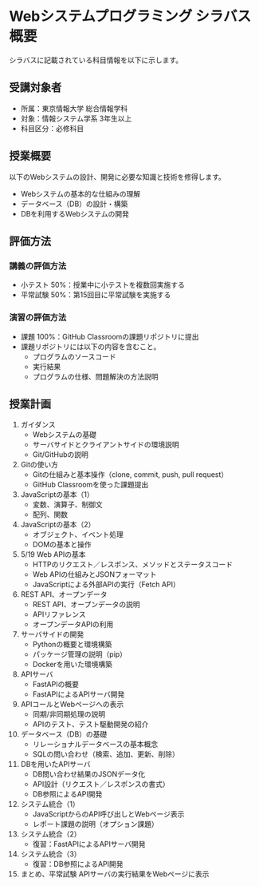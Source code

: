 # Webシステムプログラミング シラバス概要

シラバスに記載されている科目情報を以下に示します。
## 受講対象者
* 所属：東京情報大学 総合情報学科
* 対象：情報システム学系 3年生以上
* 科目区分：必修科目

## 授業概要
以下のWebシステムの設計、開発に必要な知識と技術を修得します。
* Webシステムの基本的な仕組みの理解
* データベース（DB）の設計・構築
* DBを利⽤するWebシステムの開発

## 評価方法
### 講義の評価方法
* 小テスト 50%：授業中に⼩テストを複数回実施する
* 平常試験 50%：第15回目に平常試験を実施する

### 演習の評価方法
* 課題 100%：GitHub Classroomの課題リポジトリに提出
* 課題リポジトリには以下の内容を含むこと。
	* プログラムのソースコード
	* 実⾏結果
	* プログラムの仕様、問題解決の⽅法説明

## 授業計画
1. ガイダンス
	* Webシステムの基礎
	* サーバサイドとクライアントサイドの環境説明
	* Git/GitHubの説明
2. Gitの使い⽅
	* Gitの仕組みと基本操作（clone, commit, push, pull request）
	* GitHub Classroomを使った課題提出
3. JavaScriptの基本（1）
	* 変数、演算⼦、制御⽂
	* 配列、関数
4. JavaScriptの基本（2）
	* オブジェクト、イベント処理
	* DOMの基本と操作
5. 5/19 Web APIの基本
	* HTTPのリクエスト／レスポンス、メソッドとステータスコード
	* Web APIの仕組みとJSONフォーマット
	* JavaScriptによる外部APIの実⾏（Fetch API）
6. REST API、オープンデータ
	* REST API、オープンデータの説明
	* APIリファレンス
	* オープンデータAPIの利⽤
7. サーバサイドの開発
	* Pythonの概要と環境構築
	* パッケージ管理の説明（pip）
	* Dockerを⽤いた環境構築
8. APIサーバ
	* FastAPIの概要
	* FastAPIによるAPIサーバ開発
9. APIコールとWebページへの表⽰
	* 同期/⾮同期処理の説明
	* APIのテスト、テスト駆動開発の紹介
10. データベース（DB）の基礎
	* リレーショナルデータベースの基本概念
	* SQLの問い合わせ（検索、追加、更新、削除）
11. DBを⽤いたAPIサーバ
	* DB問い合わせ結果のJSONデータ化
	* API設計（リクエスト／レスポンスの書式）
	* DB参照によるAPI開発
12. システム統合（1）
	* JavaScriptからのAPI呼び出しとWebページ表⽰
	* レポート課題の説明（オプション課題）
13. システム統合（2）
	* 復習：FastAPIによるAPIサーバ開発
14. システム統合（3）
	* 復習：DB参照によるAPI開発
15. まとめ、平常試験
APIサーバの実⾏結果をWebページに表⽰
